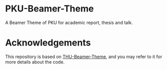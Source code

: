 # PKU-Beamer-Theme
 A Beamer Theme of PKU for academic report, thesis and talk.

# Acknowledgements
This repository is based on [THU-Beamer-Theme](https://github.com/Trinkle23897/THU-Beamer-Theme), and you may refer to it for more details about the code.
